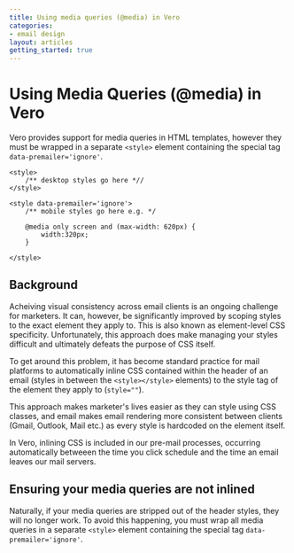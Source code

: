 ```yaml
---
title: Using media queries (@media) in Vero
categories:
- email design
layout: articles
getting_started: true
---
```


# Using Media Queries (@media) in Vero

Vero provides support for media queries in HTML templates, however they must be wrapped in a separate `<style>` element containing the special tag `data-premailer='ignore'`.

    
    <style>
        /** desktop styles go here *//
    </style>

    <style data-premailer='ignore'>      
        /** mobile styles go here e.g. */
        
        @media only screen and (max-width: 620px) {
            width:320px;
        }
        
    </style>
    

## Background

Acheiving visual consistency across email clients is an ongoing challenge for marketers. It can, however, be significantly improved by scoping styles to the exact element they apply to. This is also known as element-level CSS specificity. Unfortunately, this approach does make managing your styles difficult and ultimately defeats the purpose of CSS itself. 

To get around this problem, it has become standard practice for mail platforms to automatically inline CSS contained within the header of an email (styles in between the `<style></style>` elements) to the style tag of the element they apply to (`style=""`).

This approach makes marketer's lives easier as they can style using CSS classes, and email makes email rendering more consistent between clients (Gmail, Outlook, Mail etc.) as every style is hardcoded on the element itself.

In Vero, inlining CSS is included in our pre-mail processes, occurring automatically betweeen the time you click schedule and the time an email leaves our mail servers.

## Ensuring your media queries are not inlined

Naturally, if your media queries are stripped out of the header styles, they will no longer work. To avoid this happening, you must wrap all media queries in a separate `<style>` element containing the special tag `data-premailer='ignore'`.